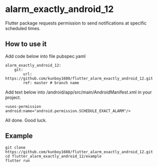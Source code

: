 # alarm_exactly_android_12

Flutter package requests permission to send notifications at specific scheduled times.

## How to use it
Add code below into file pubspec.yaml
```
alarm_exactly_android_12:
    git: 
        url: https://github.com/kunboy1608/flutter_alarm_exactly_android_12.git
        ref: master # branch name
```
Add text below into /android/app/src/main/AndroidManifest.xml in your project.
```
<uses-permission android:name="android.permission.SCHEDULE_EXACT_ALARM"/>
```

All done. Good luck.

## Example
```
git clone https://github.com/kunboy1608/flutter_alarm_exactly_android_12.git
cd flutter_alarm_exactly_android_12/example
flutter run
```
